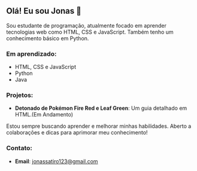 ## Olá! Eu sou Jonas 👋

Sou estudante de programação, atualmente focado em aprender tecnologias web como HTML, CSS e JavaScript. Também tenho um conhecimento básico em Python.

### Em aprendizado:
- HTML, CSS e JavaScript
- Python
- Java

### Projetos:
- **Detonado de Pokémon Fire Red e Leaf Green**: Um guia detalhado em HTML.(Em Andamento)

Estou sempre buscando aprender e melhorar minhas habilidades. Aberto a colaborações e dicas para aprimorar meu conhecimento!

### Contato:
- **Email**: jonassatiro123@gmail.com
